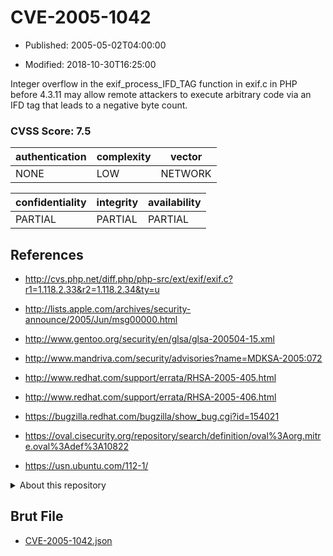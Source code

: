 # CVE-2005-1042

- Published: 2005-05-02T04:00:00

- Modified: 2018-10-30T16:25:00

Integer overflow in the exif_process_IFD_TAG function in exif.c in PHP before 4.3.11 may allow remote attackers to execute arbitrary code via an IFD tag that leads to a negative byte count.

### CVSS Score: **7.5**

| authentication | complexity | vector |
| --- | --- | --- |
| NONE | LOW | NETWORK |

| confidentiality | integrity | availability |
| --- | --- | --- |
| PARTIAL | PARTIAL | PARTIAL |

## References

* http://cvs.php.net/diff.php/php-src/ext/exif/exif.c?r1=1.118.2.33&r2=1.118.2.34&ty=u

* http://lists.apple.com/archives/security-announce/2005/Jun/msg00000.html

* http://www.gentoo.org/security/en/glsa/glsa-200504-15.xml

* http://www.mandriva.com/security/advisories?name=MDKSA-2005:072

* http://www.redhat.com/support/errata/RHSA-2005-405.html

* http://www.redhat.com/support/errata/RHSA-2005-406.html

* https://bugzilla.redhat.com/bugzilla/show_bug.cgi?id=154021

* https://oval.cisecurity.org/repository/search/definition/oval%3Aorg.mitre.oval%3Adef%3A10822

* https://usn.ubuntu.com/112-1/

<details>
<summary>About this repository</summary> 

  This repository is part of the project [Live Hack CVE](https://github.com/Live-Hack-CVE). Main website can be found [www.live-hack.org](https://www.live-hack.org) 
  
  Made by [Sn0wAlice](https://github.com/Sn0wAlice) for the people that care about security and need to have a feed of the latest CVEs. Hope you enjoy it, don't forget to star the repo and follow me on [Twitter](https://twitter.com/Sn0wAlice) and [Github](https://github.com/Sn0wAlice). And that is my [personnal website](https://www.alice-snow.me/)

  - [Home Page](https://github.com/Live-Hack-CVE)
  - [Framework](https://github.com/Live-Hack-CVE/cve-framework)
  - [CVE database](https://github.com/Live-Hack-CVE/full_database)
  - [Changelog](https://github.com/Live-Hack-CVE/Changelog)
</details>

## Brut File

* [CVE-2005-1042.json](https://raw.githubusercontent.com/Live-Hack-CVE/full_database/main/cves/2005/CVE-2005-1042.json)

